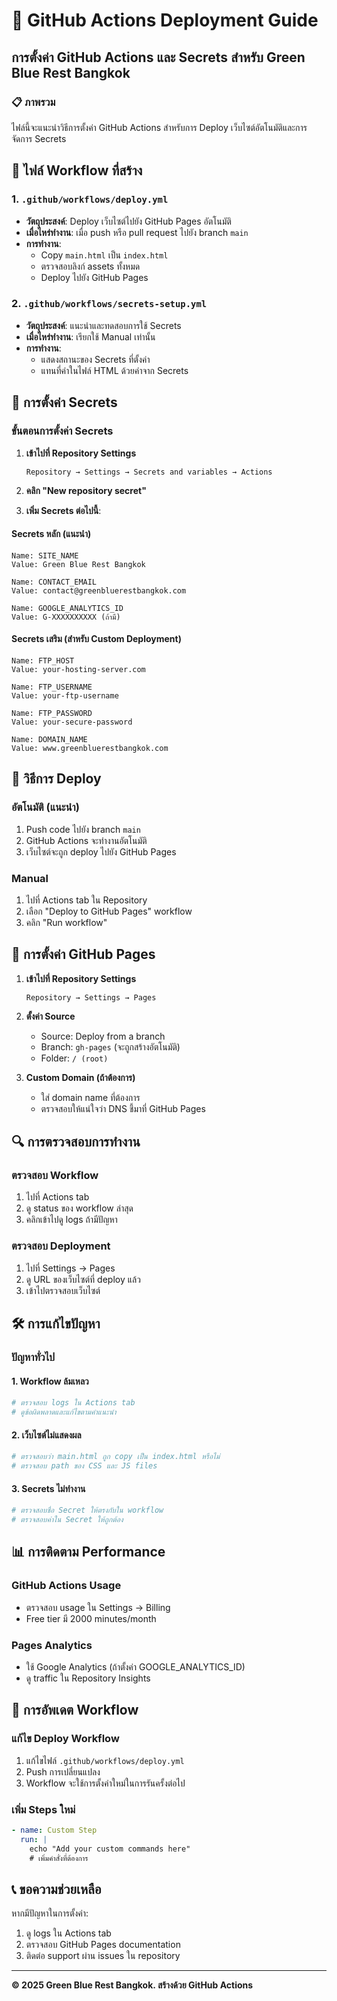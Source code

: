# 🚀 GitHub Actions Deployment Guide

## การตั้งค่า GitHub Actions และ Secrets สำหรับ Green Blue Rest Bangkok

### 📋 ภาพรวม

ไฟล์นี้จะแนะนำวิธีการตั้งค่า GitHub Actions สำหรับการ Deploy เว็บไซต์อัตโนมัติและการจัดการ Secrets

## 🔧 ไฟล์ Workflow ที่สร้าง

### 1. `.github/workflows/deploy.yml`
- **วัตถุประสงค์**: Deploy เว็บไซต์ไปยัง GitHub Pages อัตโนมัติ
- **เมื่อไหร่ทำงาน**: เมื่อ push หรือ pull request ไปยัง branch `main`
- **การทำงาน**:
  - Copy `main.html` เป็น `index.html`
  - ตรวจสอบลิงก์ assets ทั้งหมด
  - Deploy ไปยัง GitHub Pages

### 2. `.github/workflows/secrets-setup.yml`
- **วัตถุประสงค์**: แนะนำและทดสอบการใช้ Secrets
- **เมื่อไหร่ทำงาน**: เรียกใช้ Manual เท่านั้น
- **การทำงาน**:
  - แสดงสถานะของ Secrets ที่ตั้งค่า
  - แทนที่ค่าในไฟล์ HTML ด้วยค่าจาก Secrets

## 🔐 การตั้งค่า Secrets

### ขั้นตอนการตั้งค่า Secrets

1. **เข้าไปที่ Repository Settings**
   ```
   Repository → Settings → Secrets and variables → Actions
   ```

2. **คลิก "New repository secret"**

3. **เพิ่ม Secrets ต่อไปนี้**:

#### Secrets หลัก (แนะนำ)
```
Name: SITE_NAME
Value: Green Blue Rest Bangkok

Name: CONTACT_EMAIL  
Value: contact@greenbluerestbangkok.com

Name: GOOGLE_ANALYTICS_ID
Value: G-XXXXXXXXXX (ถ้ามี)
```

#### Secrets เสริม (สำหรับ Custom Deployment)
```
Name: FTP_HOST
Value: your-hosting-server.com

Name: FTP_USERNAME
Value: your-ftp-username

Name: FTP_PASSWORD
Value: your-secure-password

Name: DOMAIN_NAME
Value: www.greenbluerestbangkok.com
```

## 🚀 วิธีการ Deploy

### อัตโนมัติ (แนะนำ)
1. Push code ไปยัง branch `main`
2. GitHub Actions จะทำงานอัตโนมัติ
3. เว็บไซต์จะถูก deploy ไปยัง GitHub Pages

### Manual
1. ไปที่ Actions tab ใน Repository
2. เลือก "Deploy to GitHub Pages" workflow
3. คลิก "Run workflow"

## 📱 การตั้งค่า GitHub Pages

1. **เข้าไปที่ Repository Settings**
   ```
   Repository → Settings → Pages
   ```

2. **ตั้งค่า Source**
   - Source: Deploy from a branch
   - Branch: `gh-pages` (จะถูกสร้างอัตโนมัติ)
   - Folder: `/ (root)`

3. **Custom Domain (ถ้าต้องการ)**
   - ใส่ domain name ที่ต้องการ
   - ตรวจสอบให้แน่ใจว่า DNS ชี้มาที่ GitHub Pages

## 🔍 การตรวจสอบการทำงาน

### ตรวจสอบ Workflow
1. ไปที่ Actions tab
2. ดู status ของ workflow ล่าสุด
3. คลิกเข้าไปดู logs ถ้ามีปัญหา

### ตรวจสอบ Deployment
1. ไปที่ Settings → Pages
2. ดู URL ของเว็บไซต์ที่ deploy แล้ว
3. เข้าไปตรวจสอบเว็บไซต์

## 🛠️ การแก้ไขปัญหา

### ปัญหาทั่วไป

#### 1. Workflow ล้มเหลว
```bash
# ตรวจสอบ logs ใน Actions tab
# ดูข้อผิดพลาดและแก้ไขตามคำแนะนำ
```

#### 2. เว็บไซต์ไม่แสดงผล
```bash
# ตรวจสอบว่า main.html ถูก copy เป็น index.html หรือไม่
# ตรวจสอบ path ของ CSS และ JS files
```

#### 3. Secrets ไม่ทำงาน
```bash
# ตรวจสอบชื่อ Secret ให้ตรงกับใน workflow
# ตรวจสอบค่าใน Secret ให้ถูกต้อง
```

## 📊 การติดตาม Performance

### GitHub Actions Usage
- ตรวจสอบ usage ใน Settings → Billing
- Free tier มี 2000 minutes/month

### Pages Analytics
- ใช้ Google Analytics (ถ้าตั้งค่า GOOGLE_ANALYTICS_ID)
- ดู traffic ใน Repository Insights

## 🔄 การอัพเดต Workflow

### แก้ไข Deploy Workflow
1. แก้ไขไฟล์ `.github/workflows/deploy.yml`
2. Push การเปลี่ยนแปลง
3. Workflow จะใช้การตั้งค่าใหม่ในการรันครั้งต่อไป

### เพิ่ม Steps ใหม่
```yaml
- name: Custom Step
  run: |
    echo "Add your custom commands here"
    # เพิ่มคำสั่งที่ต้องการ
```

## 📞 ขอความช่วยเหลือ

หากมีปัญหาในการตั้งค่า:
1. ดู logs ใน Actions tab
2. ตรวจสอบ GitHub Pages documentation
3. ติดต่อ support ผ่าน issues ใน repository

---

**© 2025 Green Blue Rest Bangkok. สร้างด้วย GitHub Actions**